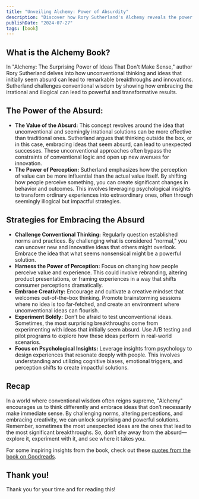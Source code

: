 ```yaml
---
title: "Unveiling Alchemy: Power of Absurdity"
description: "Discover how Rory Sutherland's Alchemy reveals the power of unconventional ideas and perception. Embrace the absurd for innovative breakthroughs and success."
publishDate: "2024-07-27"
tags: [book]
---
```


## What is the Alchemy Book?

In "Alchemy: The Surprising Power of Ideas That Don't Make Sense," author Rory Sutherland delves into how unconventional thinking and ideas that initially seem absurd can lead to remarkable breakthroughs and innovations. Sutherland challenges conventional wisdom by showing how embracing the irrational and illogical can lead to powerful and transformative results.

## The Power of the Absurd:

- **The Value of the Absurd:**
  This concept revolves around the idea that unconventional and seemingly irrational solutions can be more effective than traditional ones. Sutherland argues that thinking outside the box, or in this case, embracing ideas that seem absurd, can lead to unexpected successes. These unconventional approaches often bypass the constraints of conventional logic and open up new avenues for innovation.
- **The Power of Perception:**
  Sutherland emphasizes how the perception of value can be more influential than the actual value itself. By shifting how people perceive something, you can create significant changes in behavior and outcomes. This involves leveraging psychological insights to transform ordinary experiences into extraordinary ones, often through seemingly illogical but impactful strategies.

## Strategies for Embracing the Absurd

- **Challenge Conventional Thinking:**
  Regularly question established norms and practices. By challenging what is considered "normal," you can uncover new and innovative ideas that others might overlook. Embrace the idea that what seems nonsensical might be a powerful solution.
- **Harness the Power of Perception:**
  Focus on changing how people perceive value and experience. This could involve rebranding, altering product presentations, or framing experiences in a way that shifts consumer perceptions dramatically.
- **Embrace Creativity:**
  Encourage and cultivate a creative mindset that welcomes out-of-the-box thinking. Promote brainstorming sessions where no idea is too far-fetched, and create an environment where unconventional ideas can flourish.
- **Experiment Boldly:**
  Don’t be afraid to test unconventional ideas. Sometimes, the most surprising breakthroughs come from experimenting with ideas that initially seem absurd. Use A/B testing and pilot programs to explore how these ideas perform in real-world scenarios.
- **Focus on Psychological Insights:**
  Leverage insights from psychology to design experiences that resonate deeply with people. This involves understanding and utilizing cognitive biases, emotional triggers, and perception shifts to create impactful solutions.

## Recap

In a world where conventional wisdom often reigns supreme, "Alchemy" encourages us to think differently and embrace ideas that don’t necessarily make immediate sense. By challenging norms, altering perceptions, and embracing creativity, we can unlock surprising and powerful solutions. Remember, sometimes the most unexpected ideas are the ones that lead to the most significant breakthroughs. So, don’t shy away from the absurd—explore it, experiment with it, and see where it takes you.

For some inspiring insights from the book, check out these [quotes from the book on Goodreads](https://www.goodreads.com/work/quotes/46190767-alchemy-the-surprising-power-of-ideas-that-don-t-make-sense).

## Thank you!

Thank you for your time and for reading this!
